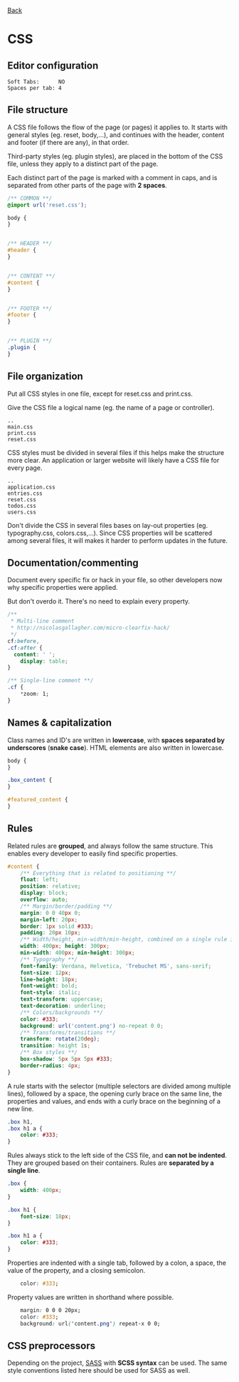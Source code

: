 [Back](https://github.com/digiti/styleguides)
# CSS

## Editor configuration

```
Soft Tabs:      NO
Spaces per tab: 4
````

## File structure

A CSS file follows the flow of the page (or pages) it applies to. It starts with general styles (eg. reset, body,...), and continues with the header, content and footer (if there are any), in that order.

Third-party styles (eg. plugin styles), are placed in the bottom of the CSS file, unless they apply to a distinct part of the page.

Each distinct part of the page is marked with a comment in caps, and is separated from other parts of the page with **2 spaces**.

```CSS
/** COMMON **/
@import url('reset.css');

body {
}


/** HEADER **/
#header {
}


/** CONTENT **/
#content {
}


/** FOOTER **/
#footer {
}


/** PLUGIN **/
.plugin {
}
```


## File organization

Put all CSS styles in one file, except for reset.css and print.css.

Give the CSS file a logical name (eg. the name of a page or controller).

```
..
main.css
print.css
reset.css
```

CSS styles must be divided in several files if this helps make the structure more clear. An application or larger website will likely have a CSS file for every page.

```
..
application.css
entries.css
reset.css
todos.css
users.css
```

Don't divide the CSS in several files bases on lay-out properties (eg. typography.css, colors.css,...). Since CSS properties will be scattered among several files, it will makes it harder to perform updates in the future.


## Documentation/commenting

Document every specific fix or hack in your file, so other developers now why specific properties were applied.

But don't overdo it. There's no need to explain every property.

```CSS
/**
 * Multi-line comment
 * http://nicolasgallagher.com/micro-clearfix-hack/
 */
cf:before,
.cf:after {
  content: ' ';
	display: table;
}

/** Single-line comment **/
.cf {
	*zoom: 1;
}
```


## Names & capitalization
Class names and ID's are written in **lowercase**, with **spaces separated by underscores** (__snake case__). HTML elements are also written in lowercase.

```CSS
body {
}

.box_content {
}

#featured_content {
}
```


## Rules

Related rules are **grouped**, and always follow the same structure. This enables every developer to easily find specific properties.

```CSS
#content {
	/** Everything that is related to positioning **/
	float: left;
	position: relative;
	display: block;
	overflow: auto;
	/** Margin/border/padding **/
	margin: 0 0 40px 0;
	margin-left: 20px;
	border: 1px solid #333;
	padding: 20px 10px;
	/** Width/height, min-width/min-height, combined on a single rule if possible **/
	width: 400px; height: 300px;
	min-width: 400px; min-height: 300px;
	/** Typography **/
	font-family: Verdana, Helvetica, 'Trebuchet MS', sans-serif;
	font-size: 12px;
	line-height: 18px;
	font-weight: bold;
	font-style: italic;
	text-transform: uppercase;
	text-decoration: underline;
	/** Colors/backgrounds **/
	color: #333;
	background: url('content.png') no-repeat 0 0;
	/** Transforms/transitions **/
	transform: rotate(20deg);
	transition: height 1s;
	/** Box styles **/
	box-shadow: 5px 5px 5px #333;
	border-radius: 4px;
}
```

A rule starts with the selector (multiple selectors are divided among multiple lines), followed by a space, the opening curly brace on the same line, the properties and values, and ends with a curly brace on the beginning of a new line.

```CSS
.box h1,
.box h1 a {
	color: #333;
}
```

Rules always stick to the left side of the CSS file, and **can not be indented**. They are grouped based on their containers. Rules are **separated by a single line**.

```CSS
.box {
	width: 400px;
}

.box h1 {
	font-size: 18px;
}

.box h1 a {
	color: #333;
}
```

Properties are indented with a single tab, followed by a colon, a space, the value of the property, and a closing semicolon.

```CSS
	color: #333;
```

Property values are written in shorthand where possible.

```CSS
	margin: 0 0 0 20px;
	color: #333;
	background: url('content.png') repeat-x 0 0;
```


## CSS preprocessors
Depending on the project, [SASS](http://sass-lang.com/) with **SCSS syntax** can be used. The same style conventions listed here should be used for SASS as well.